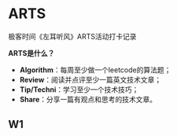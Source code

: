 # ARTS
极客时间《左耳听风》ARTS活动打卡记录



**ARTS是什么？**

- **Algorithm**：每周至少做一个leetcode的算法题；
- **Review**：阅读并点评至少一篇英文技术文章；
- **Tip/Techni**：学习至少一个技术技巧；
- **Share**：分享一篇有观点和思考的技术文章。

## W1


